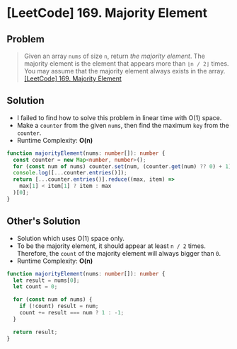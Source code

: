 # [LeetCode] 169. Majority Element

## Problem

> Given an array `nums` of size `n`, return _the majority element_.
> The majority element is the element that appears more than `⌊n / 2⌋` times. You may assume that the majority element always exists in the array.
> [[LeetCode] 169. Majority Element](https://leetcode.com/problems/majority-element/description/?envType=study-plan&id=data-structure-ii)

## Solution

- I failed to find how to solve this problem in linear time with O(1) space.
- Make a `counter` from the given `nums`, then find the maximum `key` from the `counter`.
- Runtime Complexity: **O(n)**

```typescript
function majorityElement(nums: number[]): number {
  const counter = new Map<number, number>();
  for (const num of nums) counter.set(num, (counter.get(num) ?? 0) + 1);
  console.log([...counter.entries()]);
  return [...counter.entries()].reduce((max, item) =>
    max[1] < item[1] ? item : max
  )[0];
}
```

## Other's Solution

- Solution which uses O(1) space only.
- To be the majority element, it should appear at least `n / 2` times. Therefore, the `count` of the majority element will always bigger than `0`.
- Runtime Complexity: **O(n)**

```typescript
function majorityElement(nums: number[]): number {
  let result = nums[0];
  let count = 0;

  for (const num of nums) {
    if (!count) result = num;
    count += result === num ? 1 : -1;
  }

  return result;
}
```
